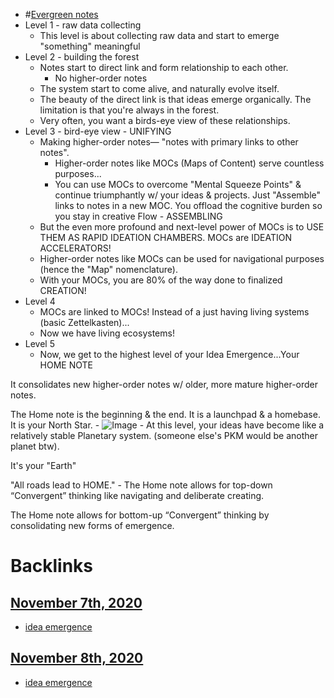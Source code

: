 - #[Evergreen notes](<Evergreen notes.md>)
- Level 1 - raw data collecting
    - This level is about collecting raw data and start to emerge "something" meaningful 
- Level 2 - building the forest
    - Notes start to direct link and form relationship to each other.
        - No higher-order notes
    - The system start to come alive, and naturally evolve itself.
    - The beauty of the direct link is that ideas emerge organically. The limitation is that you're always in the forest. 
    - Very often, you want a birds-eye view of these relationships. 
- Level 3 - bird-eye view - UNIFYING
    - Making higher-order notes— "notes with primary links to other notes". 
        - Higher-order notes like MOCs (Maps of Content) serve countless purposes...
        - You can use MOCs to overcome "Mental Squeeze Points" & continue triumphantly w/ your ideas & projects. Just "Assemble" links to notes in a new MOC. You offload the cognitive burden so you stay in creative Flow - ASSEMBLING
    - But the even more profound and next-level power of MOCs is to USE THEM AS RAPID IDEATION CHAMBERS. MOCs are IDEATION ACCELERATORS!  
    - Higher-order notes like MOCs can be used for navigational purposes (hence the "Map" nomenclature).
    - With your MOCs, you are 80% of the way done to finalized CREATION!
- Level 4 
    - MOCs are linked to MOCs! Instead of a just having living systems (basic Zettelkasten)...
    - Now we have living ecosystems!
- Level 5
    - Now, we get to the highest level of your Idea Emergence...Your HOME NOTE

It consolidates new higher-order notes w/ older, more mature higher-order notes.

The Home note is the beginning & the end. It is a launchpad & a homebase. It is your North Star.
        - ![Image](https://pbs.twimg.com/media/EkeStGIVcAAkvcg?format=jpg&name=large)
    - At this level, your ideas have become like a relatively stable Planetary system. (someone else's PKM would be another planet btw).

It's your "Earth"

"All roads lead to HOME."
    - The Home note allows for top-down “Convergent” thinking like navigating and deliberate creating.

The Home note allows for bottom-up “Convergent” thinking by consolidating new forms of emergence.

# Backlinks
## [November 7th, 2020](<November 7th, 2020.md>)
- [idea emergence](<idea emergence.md>)

## [November 8th, 2020](<November 8th, 2020.md>)
- [idea emergence](<idea emergence.md>)

